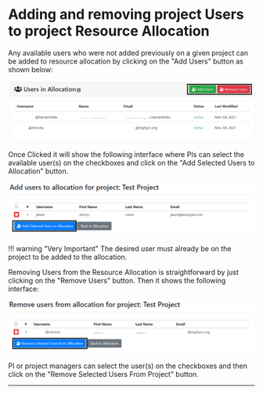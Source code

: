 # Adding and removing project Users to project Resource Allocation

Any available users who were not added previously on a given project can be added
to resource allocation by clicking on the "Add Users" button as shown below:

![Adding and removing project User(s) to project Allocation](images/coldfront-pi-add-users-on-allocation.png)

Once Clicked it will show the following interface where PIs can select the available
user(s) on the checkboxes and click on the "Add Selected Users to Allocation" button.

![Add Selected User(s) to Allocation](images/coldfront-add-users-to-allocation.png)

!!! warning "Very Important"
    The desired user must already be on the project to be added to the allocation.

Removing Users from the Resource Allocation is straightforward by just clicking on
the "Remove Users" button. Then it shows the following interface:

![Removing User(s) from the Resource Allocation](images/coldfront-remove-users-from-allocation.png)

PI or project managers can select the user(s) on the checkboxes and then click on
the "Remove Selected Users From Project" button.

---
